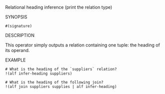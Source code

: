 
Relational heading inference (print the relation type)

SYNOPSIS

    #(signature)

DESCRIPTION

This operator simply outputs a relation containing one tuple: the heading of 
its operand. 

EXAMPLE

    # What is the heading of the `suppliers` relation?
    !(alf infer-heading suppliers)

    # What is the heading of the following join?
    !(alf join suppliers supplies | alf infer-heading)

